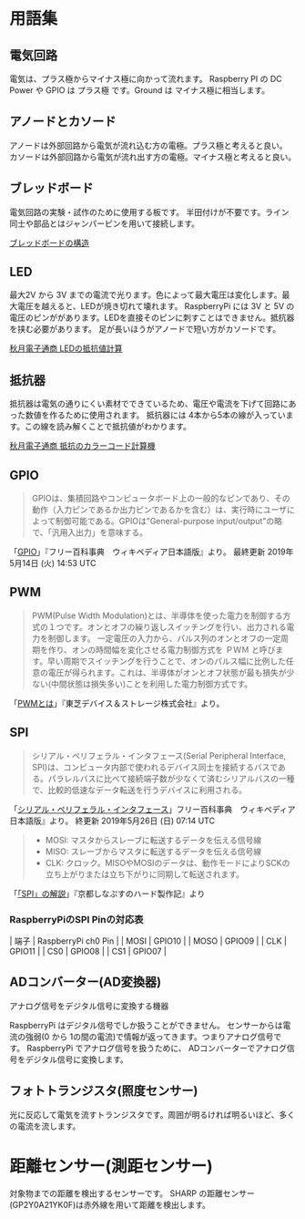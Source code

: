 # 用語集

## 電気回路

電気は、プラス極からマイナス極に向かって流れます。
Raspberry PI の DC Power や GPIO は プラス極 です。Ground は マイナス極に相当します。

## アノードとカソード

アノードは外部回路から電気が流れ込む方の電極。プラス極と考えると良い。
カソードは外部回路から電気が流れ出す方の電極。マイナス極と考えると良い。

## ブレッドボード

電気回路の実験・試作のために使用する板です。
半田付けが不要です。ライン同士や部品とはジャンパーピンを用いて接続します。

[ブレッドボードの構造](https://sanuki-tech.net/make-electronics/parts/breadboard/section/2/)

## LED

最大2V から 3V までの電流で光ります。色によって最大電圧は変化します。最大電圧を越えると、LEDが焼き切れて壊れます。
RaspberryPi には 3V と 5V の電圧のピンががあります。LEDを直接そのピンに刺すことはできません。抵抗器を挟む必要があります。
足が長いほうがアノードで短い方がカソードです。

[秋月電子通商 LEDの抵抗値計算](http://akizukidenshi.com/catalog/contents2/led-r-calc-pc.aspx)

## 抵抗器

抵抗器は電気の通りにくい素材でできているため、電圧や電流を下げて回路にあった数値を作るために使用されます。
抵抗器には 4本から5本の線が入っています。この線を読み解くことで抵抗値がわかります。

[秋月電子通商 抵抗のカラーコード計算機](http://akizukidenshi.com/catalog/contents1/reg-calc.aspx)

## GPIO

> GPIOは、集積回路やコンピュータボード上の一般的なピンであり、その動作（入力ピンであるか出力ピンであるかを含む）は、実行時にユーザによって制御可能である。GPIOは"General-purpose input/output"の略で、「汎用入出力」を意味する。

「[GPIO](https://ja.wikipedia.org/wiki/GPIO)」『フリー百科事典　ウィキペディア日本語版』より。
最終更新 2019年5月14日 (火) 14:53 UTC

## PWM

> PWM(Pulse Width Modulation)とは、半導体を使った電力を制御する方式の１つです。オンとオフの繰り返しスイッチングを行い、出力される電力を制御します。
> 一定電圧の入力から、パルス列のオンとオフの一定周期を作り、オンの時間幅を変化させる電力制御方式を ＰＷＭ と呼びます。早い周期でスイッチングを行うことで、オンのパルス幅に比例した任意の電圧が得られます。これは、半導体がオンとオフ状態が最も損失が少ない(中間状態は損失多い)ことを利用した電力制御方式です。

「[PWMとは](https://toshiba.semicon-storage.com/jp/design-support/e-learning/brushless_motor/chap3/1274512.html)」『東芝デバイス＆ストレージ株式会社』より。

## SPI

> シリアル・ペリフェラル・インタフェース(Serial Peripheral Interface, SPI)は、コンピュータ内部で使われるデバイス同士を接続するバスである。パラレルバスに比べて接続端子数が少なくて済むシリアルバスの一種で、比較的低速なデータ転送を行うデバイスに利用される。

「[シリアル・ペリフェラル・インタフェース](https://ja.wikipedia.org/wiki/シリアル・ペリフェラル・インタフェース)」フリー百科事典　ウィキペディア日本語版』より。
終更新 2019年5月26日 (日) 07:14 UTC

> * MOSI: マスタからスレーブに転送するデータを伝える信号線
> * MISO: スレーブからマスタに転送するデータを伝える信号線
> * CLK: クロック。MISOやMOSIのデータは、動作モードによりSCKの立ち上がりまたは立ち下がりに同期して転送されます。

「[「SPI」の解説](https://synapse.kyoto/glossary/glossary.php?word=SPI)」『京都しなぷすのハード製作記』より

### RaspberryPiのSPI Pinの対応表

| 端子 | RaspberryPi ch0 Pin |
| MOSI | GPIO10 |
| MOSO | GPIO09 |
| CLK | GPIO11 |
| CS0 | GPIO08 |
| CS1 | GPIO07 |

## ADコンバーター(AD変換器)

アナログ信号をデジタル信号に変換する機器

RaspberryPi はデジタル信号でしか扱うことができません。
センサーからは電流の強弱(0 から 1の間の電流)で情報が返ってきます。つまりアナログ信号です。
RaspberryPi でアナログ信号を扱うために、 ADコンバーターでアナログ信号をデジタル信号に変換します。

## フォトトランジスタ(照度センサー)

光に反応して電気を流すトランジスタです。周囲が明るければ明るいほど、多くの電流を流します。

# 距離センサー(測距センサー)

対象物までの距離を検出するセンサーです。
SHARP の距離センサー(GP2Y0A21YK0F)は赤外線を用いて距離を検出します。
